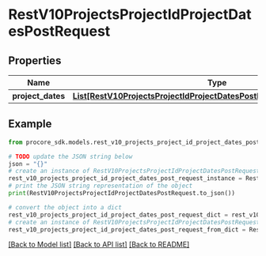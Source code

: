 # RestV10ProjectsProjectIdProjectDatesPostRequest


## Properties

Name | Type | Description | Notes
------------ | ------------- | ------------- | -------------
**project_dates** | [**List[RestV10ProjectsProjectIdProjectDatesPostRequestProjectDatesInner]**](RestV10ProjectsProjectIdProjectDatesPostRequestProjectDatesInner.md) |  | [optional] 

## Example

```python
from procore_sdk.models.rest_v10_projects_project_id_project_dates_post_request import RestV10ProjectsProjectIdProjectDatesPostRequest

# TODO update the JSON string below
json = "{}"
# create an instance of RestV10ProjectsProjectIdProjectDatesPostRequest from a JSON string
rest_v10_projects_project_id_project_dates_post_request_instance = RestV10ProjectsProjectIdProjectDatesPostRequest.from_json(json)
# print the JSON string representation of the object
print(RestV10ProjectsProjectIdProjectDatesPostRequest.to_json())

# convert the object into a dict
rest_v10_projects_project_id_project_dates_post_request_dict = rest_v10_projects_project_id_project_dates_post_request_instance.to_dict()
# create an instance of RestV10ProjectsProjectIdProjectDatesPostRequest from a dict
rest_v10_projects_project_id_project_dates_post_request_from_dict = RestV10ProjectsProjectIdProjectDatesPostRequest.from_dict(rest_v10_projects_project_id_project_dates_post_request_dict)
```
[[Back to Model list]](../README.md#documentation-for-models) [[Back to API list]](../README.md#documentation-for-api-endpoints) [[Back to README]](../README.md)


